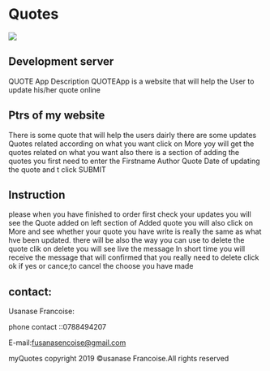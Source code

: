# Quotes

<img src="https://apkdl.in/apkimage/n9A9vbRH_HUGcRTJKO33kCLiYsXDmSULslNr_o-d22FBUnu-k-i5YINLnkFT_IW-Cw">

## Development server

QUOTE App Description QUOTEApp is a website that will help the User to update his/her quote online

## Ptrs of my website 

There is some quote that will help the users dairly there are some updates Quotes related according on what you want click on More yoy will get the quotes related on what you want also there is a section of adding the quotes
you first need to enter the Firstname Author Quote Date of updating the quote and t click SUBMIT

## Instruction 

please when you have finished to order first check your updates you will see the Quote added on left section of Added quote you will also click on More and see whether your quote you have write is really the same as what hve been updated. there will be also the way you can use to delete the quote clik on delete you will see live the message In short time you will receive the message that will confirmed that you really need to delete click ok if yes or cance;to cancel the choose you have made

## contact:

Usanase Francoise:

phone contact ::0788494207

E-mail:fusanasencoise@gmail.com

myQuotes copyright 2019 ©usanase Francoise.All rights reserved
